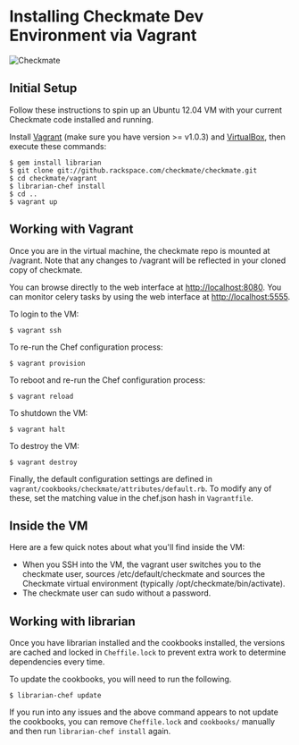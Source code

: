 # Installing Checkmate Dev Environment via Vagrant
![Checkmate](https://github.rackspace.com/checkmate/checkmate/raw/master/checkmate/static/img/checkmate.png)

## Initial Setup

Follow these instructions to spin up an Ubuntu 12.04 VM with your current 
Checkmate code installed and running.

Install [Vagrant](http://vagrantup.com/) (make sure you have version >= v1.0.3)
and [VirtualBox](https://www.virtualbox.org/), then execute these commands:

    $ gem install librarian
    $ git clone git://github.rackspace.com/checkmate/checkmate.git
    $ cd checkmate/vagrant
    $ librarian-chef install
    $ cd ..
    $ vagrant up

## Working with Vagrant

Once you are in the virtual machine, the checkmate repo is mounted at /vagrant.
Note that any changes to /vagrant will be reflected in your cloned copy of
checkmate.

You can browse directly to the web interface at [http://localhost:8080](http://localhost:8080).
You can monitor celery tasks by using the web interface at [http://localhost:5555](http://localhost:5555). 

To login to the VM:

    $ vagrant ssh

To re-run the Chef configuration process:

    $ vagrant provision

To reboot and re-run the Chef configuration process:

    $ vagrant reload

To shutdown the VM:

    $ vagrant halt

To destroy the VM:

    $ vagrant destroy

Finally, the default configuration settings are defined in `vagrant/cookbooks/checkmate/attributes/default.rb`.
To modify any of these, set the matching value in the chef.json hash in `Vagrantfile`.

## Inside the VM

Here are a few quick notes about what you'll find inside the VM:

* When you SSH into the VM, the vagrant user switches you to the checkmate user, sources /etc/default/checkmate
  and sources the Checkmate virtual environment (typically /opt/checkmate/bin/activate).
* The checkmate user can sudo without a password.

## Working with librarian

Once you have librarian installed and the cookbooks installed, the versions are
cached and locked in `Cheffile.lock` to prevent extra work to determine 
dependencies every time.

To update the cookbooks, you will need to run the following.

    $ librarian-chef update

If you run into any issues and the above command appears to not update the
cookbooks, you can remove `Cheffile.lock` and `cookbooks/` manually and then run `librarian-chef install` again.